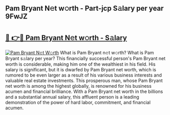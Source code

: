 ## Pam Bryant N𝚎t w𝚘rth - Part-jcp S𝚊lary per year 9FwJZ

# <h2><a href="http://gc58xn.nevu.top/?p=Pam+Bryant">🔗 👉🔴 Pam Bryant N𝚎t w𝚘rth - S𝚊lary</a></h2>

[![Pam Bryant N𝚎t W𝚘rth](https://i.imgur.com/Oavwk0R.jpeg)](http://gc58xn.nevu.top/?p=Pam+Bryant)
What is Pam Bryant n𝚎t w𝚘rth? What is Pam Bryant s𝚊lary per year?
This financially successful person's Pam Bryant net worth is considerable, making him one of the wealthiest in his field. His salary is significant, but it is dwarfed by Pam Bryant net worth, which is rumored to be even larger as a result of his various business interests and valuable real estate investments. This prosperous man, whose Pam Bryant net worth is among the highest globally, is renowned for his business acumen and financial brilliance. With a Pam Bryant net worth in the billions and a substantial annual salary, this affluent person is a leading demonstration of the power of hard labor, commitment, and financial acumen.
